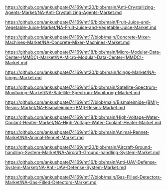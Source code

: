 <p><a href="https://github.com/ankushpatel74169/mt20/blob/main/Anti-Crystallizing-Agents-Market/NA-Anti-Crystallizing-Agents-Market.md">https://github.com/ankushpatel74169/mt20/blob/main/Anti-Crystallizing-Agents-Market/NA-Anti-Crystallizing-Agents-Market.md</a></p><p><a href="https://github.com/ankushpatel74169/mt16/blob/main/Fruit-Juice-and-Vegetable-Juice-Market/NA-Fruit-Juice-and-Vegetable-Juice-Market.md">https://github.com/ankushpatel74169/mt16/blob/main/Fruit-Juice-and-Vegetable-Juice-Market/NA-Fruit-Juice-and-Vegetable-Juice-Market.md</a></p><p><a href="https://github.com/ankushpatel74169/mt17/blob/main/Concrete-Mixer-Machines-Market/NA-Concrete-Mixer-Machines-Market.md">https://github.com/ankushpatel74169/mt17/blob/main/Concrete-Mixer-Machines-Market/NA-Concrete-Mixer-Machines-Market.md</a></p><p><a href="https://github.com/ankushpatel74169/mt18/blob/main/Micro-Modular-Data-Center-(MMDC)-Market/NA-Micro-Modular-Data-Center-(MMDC)-Market.md">https://github.com/ankushpatel74169/mt18/blob/main/Micro-Modular-Data-Center-(MMDC)-Market/NA-Micro-Modular-Data-Center-(MMDC)-Market.md</a></p><p><a href="https://github.com/ankushpatel74169/mt20/blob/main/Icings-Market/NA-Icings-Market.md">https://github.com/ankushpatel74169/mt20/blob/main/Icings-Market/NA-Icings-Market.md</a></p><p><a href="https://github.com/ankushpatel74169/mt16/blob/main/Satellite-Spectrum-Monitoring-Market/NA-Satellite-Spectrum-Monitoring-Market.md">https://github.com/ankushpatel74169/mt16/blob/main/Satellite-Spectrum-Monitoring-Market/NA-Satellite-Spectrum-Monitoring-Market.md</a></p><p><a href="https://github.com/ankushpatel74169/mt17/blob/main/Bismaleimide-(BMI)-Resins-Market/NA-Bismaleimide-(BMI)-Resins-Market.md">https://github.com/ankushpatel74169/mt17/blob/main/Bismaleimide-(BMI)-Resins-Market/NA-Bismaleimide-(BMI)-Resins-Market.md</a></p><p><a href="https://github.com/ankushpatel74169/mt18/blob/main/High-Voltage-Water-Coolant-Heater-Market/NA-High-Voltage-Water-Coolant-Heater-Market.md">https://github.com/ankushpatel74169/mt18/blob/main/High-Voltage-Water-Coolant-Heater-Market/NA-High-Voltage-Water-Coolant-Heater-Market.md</a></p><p><a href="https://github.com/ankushpatel74169/mt19/blob/main/Animal-Rennet-Market/NA-Animal-Rennet-Market.md">https://github.com/ankushpatel74169/mt19/blob/main/Animal-Rennet-Market/NA-Animal-Rennet-Market.md</a></p><p><a href="https://github.com/ankushpatel74169/mt20/blob/main/Aircraft-Ground-handling-System-Market/NA-Aircraft-Ground-handling-System-Market.md">https://github.com/ankushpatel74169/mt20/blob/main/Aircraft-Ground-handling-System-Market/NA-Aircraft-Ground-handling-System-Market.md</a></p><p><a href="https://github.com/ankushpatel74169/mt16/blob/main/Anti-UAV-Defense-System-Market/NA-Anti-UAV-Defense-System-Market.md">https://github.com/ankushpatel74169/mt16/blob/main/Anti-UAV-Defense-System-Market/NA-Anti-UAV-Defense-System-Market.md</a></p><p><a href="https://github.com/ankushpatel74169/mt17/blob/main/Gas-Filled-Detectors-Market/NA-Gas-Filled-Detectors-Market.md">https://github.com/ankushpatel74169/mt17/blob/main/Gas-Filled-Detectors-Market/NA-Gas-Filled-Detectors-Market.md</a></p>
